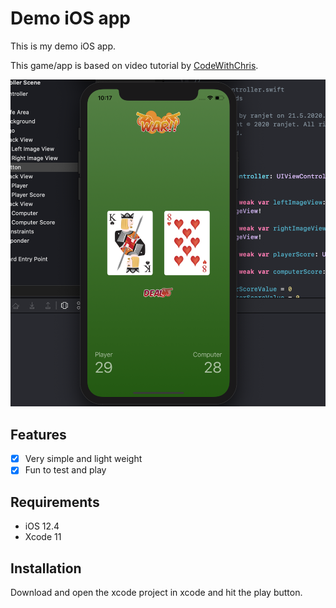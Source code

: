 # Demo iOS app
This is my demo iOS app.

This game/app is based on video tutorial by [CodeWithChris](https://www.youtube.com/watch?v=09TeUXjzpKs).

![](screenshot.png)

## Features

- [x] Very simple and light weight
- [x] Fun to test and play

## Requirements

- iOS 12.4
- Xcode 11

## Installation
Download and open the xcode project in xcode and hit the play button.

